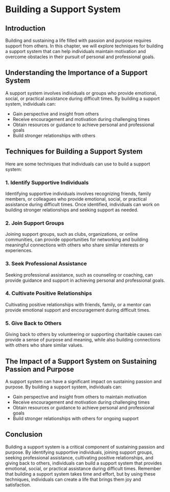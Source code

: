 Building a Support System
====================================================================

Introduction
------------

Building and sustaining a life filled with passion and purpose requires support from others. In this chapter, we will explore techniques for building a support system that can help individuals maintain motivation and overcome obstacles in their pursuit of personal and professional goals.

Understanding the Importance of a Support System
------------------------------------------------

A support system involves individuals or groups who provide emotional, social, or practical assistance during difficult times. By building a support system, individuals can:

* Gain perspective and insight from others
* Receive encouragement and motivation during challenging times
* Obtain resources or guidance to achieve personal and professional goals
* Build stronger relationships with others

Techniques for Building a Support System
----------------------------------------

Here are some techniques that individuals can use to build a support system:

### 1. Identify Supportive Individuals

Identifying supportive individuals involves recognizing friends, family members, or colleagues who provide emotional, social, or practical assistance during difficult times. Once identified, individuals can work on building stronger relationships and seeking support as needed.

### 2. Join Support Groups

Joining support groups, such as clubs, organizations, or online communities, can provide opportunities for networking and building meaningful connections with others who share similar interests or experiences.

### 3. Seek Professional Assistance

Seeking professional assistance, such as counseling or coaching, can provide guidance and support in achieving personal and professional goals.

### 4. Cultivate Positive Relationships

Cultivating positive relationships with friends, family, or a mentor can provide emotional support and encouragement during difficult times.

### 5. Give Back to Others

Giving back to others by volunteering or supporting charitable causes can provide a sense of purpose and meaning, while also building connections with others who share similar values.

The Impact of a Support System on Sustaining Passion and Purpose
----------------------------------------------------------------

A support system can have a significant impact on sustaining passion and purpose. By building a support system, individuals can:

* Gain perspective and insight from others to maintain motivation
* Receive encouragement and motivation during challenging times
* Obtain resources or guidance to achieve personal and professional goals
* Build stronger relationships with others for ongoing support

Conclusion
----------

Building a support system is a critical component of sustaining passion and purpose. By identifying supportive individuals, joining support groups, seeking professional assistance, cultivating positive relationships, and giving back to others, individuals can build a support system that provides emotional, social, or practical assistance during difficult times. Remember that building a support system takes time and effort, but by using these techniques, individuals can create a life that brings them joy and satisfaction.
